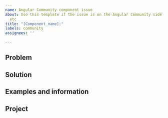 ```yaml
---
name: Angular Community component issue
about: Use this template if the issue is on the Angular Community side, bug, enhancement
  etc
title: "[Component_name]:"
labels: community
assignees: ''

---
```


## Problem

## Solution

## Examples and information

## Project
